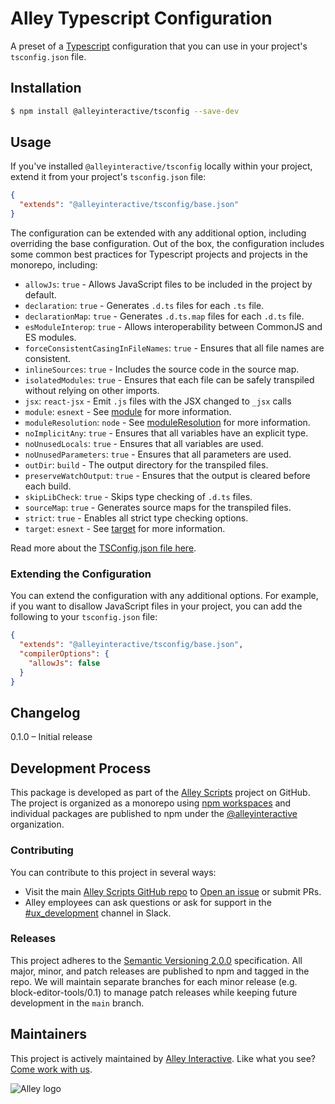 # Alley Typescript Configuration

A preset of a [Typescript](https://www.typescriptlang.org/) configuration that you can use in your project's `tsconfig.json` file.

## Installation

```bash
$ npm install @alleyinteractive/tsconfig --save-dev
```

## Usage

If you've installed `@alleyinteractive/tsconfig` locally within your project, extend it from your project's `tsconfig.json` file:

```json
{
  "extends": "@alleyinteractive/tsconfig/base.json"
}
```

The configuration can be extended with any additional option, including
overriding the base configuration. Out of the box, the configuration includes
some common best practices for Typescript projects and projects in the monorepo,
including:

* `allowJs`: `true` - Allows JavaScript files to be included in the project by
  default.
* `declaration`: `true` - Generates `.d.ts` files for each `.ts` file.
* `declarationMap`: `true` - Generates `.d.ts.map` files for each `.d.ts` file.
* `esModuleInterop`: `true` - Allows interoperability between CommonJS and ES
  modules.
* `forceConsistentCasingInFileNames`: `true` - Ensures that all file names are
  consistent.
* `inlineSources`: `true` - Includes the source code in the source map.
* `isolatedModules`: `true` - Ensures that each file can be safely transpiled
  without relying on other imports.
* `jsx`: `react-jsx` - Emit `.js` files with the JSX changed to `_jsx` calls
* `module`: `esnext` - See [module](https://www.typescriptlang.org/tsconfig#module)
  for more information.
* `moduleResolution`: `node` - See
  [moduleResolution](https://www.typescriptlang.org/tsconfig#moduleResolution)
  for more information.
* `noImplicitAny`: `true` - Ensures that all variables have an explicit type.
* `noUnusedLocals`: `true` - Ensures that all variables are used.
* `noUnusedParameters`: `true` - Ensures that all parameters are used.
* `outDir`: `build` - The output directory for the transpiled files.
* `preserveWatchOutput`: `true` - Ensures that the output is cleared before
  each build.
* `skipLibCheck`: `true` - Skips type checking of `.d.ts` files.
* `sourceMap`: `true` - Generates source maps for the transpiled files.
* `strict`: `true` - Enables all strict type checking options.
* `target`: `esnext` - See [target](https://www.typescriptlang.org/tsconfig#target)
  for more information.

Read more about the [TSConfig.json file here](https://www.typescriptlang.org/tsconfig).

### Extending the Configuration

You can extend the configuration with any additional options. For example, if
you want to disallow JavaScript files in your project, you can add the following
to your `tsconfig.json` file:

```json
{
  "extends": "@alleyinteractive/tsconfig/base.json",
  "compilerOptions": {
	"allowJs": false
  }
}
```

## Changelog

0.1.0 – Initial release

## Development Process

This package is developed as part of the [Alley Scripts](https://github.com/alleyinteractive/alley-scripts) project on GitHub. The project is organized as a monorepo using [npm workspaces](https://docs.npmjs.com/cli/v7/using-npm/workspaces) and individual packages are published to npm under the [@alleyinteractive](https://www.npmjs.com/org/alleyinteractive) organization.

### Contributing

You can contribute to this project in several ways:

* Visit the main [Alley Scripts GitHub repo](https://github.com/alleyinteractive/alley-scripts) to [Open an issue](https://github.com/alleyinteractive/alley-scripts/issues/new) or submit PRs.
* Alley employees can ask questions or ask for support in the [#ux_development](https://alleyinteractive.slack.com/archives/C58QWRBL2) channel in Slack.

### Releases

This project adheres to the [Semantic Versioning 2.0.0](https://semver.org/) specification. All major, minor, and patch releases are published to npm and tagged in the repo. We will maintain separate branches for each minor release (e.g. block-editor-tools/0.1) to manage patch releases while keeping future development in the `main` branch.

## Maintainers

This project is actively maintained by [Alley Interactive](https://github.com/alleyinteractive). Like what you see? [Come work with us](https://alley.com/careers/).

![Alley logo](https://avatars.githubusercontent.com/u/1733454?s=200&v=4)
